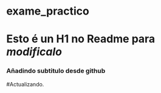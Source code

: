 # exame_practico


# Esto é un H1 no Readme para *modificalo*

### Añadindo subtitulo desde github

#Actualizando.
